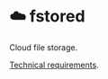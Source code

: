 # :cloud: fstored

Cloud file storage.

[Technical requirements](https://zhukovsd.github.io/java-backend-learning-course/Projects/CloudFileStorage/).
